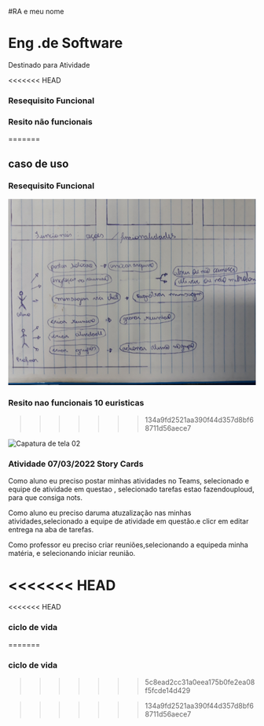 
#RA e meu nome
# Eng .de Software
 Destinado para Atividade 
 

 
<<<<<<< HEAD
 ### Resequisito Funcional
 
 
 ### Resito não funcionais
=======
 

 
## caso de uso
 
### Resequisito Funcional
 ![Requisitofuncional](Requisitofuncional.jpg)
 
 
### Resito nao funcionais 10 euristicas
>>>>>>> 134a9fd2521aa390f44d357d8bf68711d56aece7
 
![Capatura de tela 02](https://github.com/Michaelfss/Eng-.de-Software/blob/main/Captura%20de%20tela%2002.png)

### Atividade 07/03/2022 Story Cards

Como aluno eu preciso postar minhas atividades no Teams, selecionado e equipe de atividade em questao , selecionado tarefas estao fazendouploud, para que consiga nots.

Como aluno eu preciso daruma atuzalização nas minhas atividades,selecionado a equipe de atividade em questão.e clicr em editar entrega na aba de tarefas.

Como professor eu preciso criar reuniões,selecionando a equipeda minha matéria, e selecionando iniciar reunião.

<<<<<<< HEAD
=======

<<<<<<< HEAD
### ciclo de vida 
=======
  ### ciclo de vida 
>>>>>>> 5c8ead2cc31a0eea175b0fe2ea08f5fcde14d429

>>>>>>> 134a9fd2521aa390f44d357d8bf68711d56aece7
